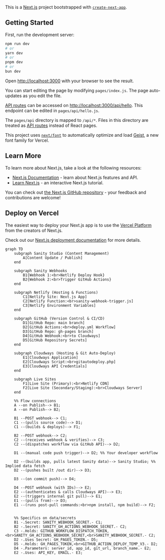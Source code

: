 This is a [Next.js](https://nextjs.org) project bootstrapped with [`create-next-app`](https://nextjs.org/docs/pages/api-reference/create-next-app).

## Getting Started

First, run the development server:

```bash
npm run dev
# or
yarn dev
# or
pnpm dev
# or
bun dev
```

Open [http://localhost:3000](http://localhost:3000) with your browser to see the result.

You can start editing the page by modifying `pages/index.js`. The page auto-updates as you edit the file.

[API routes](https://nextjs.org/docs/pages/building-your-application/routing/api-routes) can be accessed on [http://localhost:3000/api/hello](http://localhost:3000/api/hello). This endpoint can be edited in `pages/api/hello.js`.

The `pages/api` directory is mapped to `/api/*`. Files in this directory are treated as [API routes](https://nextjs.org/docs/pages/building-your-application/routing/api-routes) instead of React pages.

This project uses [`next/font`](https://nextjs.org/docs/pages/building-your-application/optimizing/fonts) to automatically optimize and load [Geist](https://vercel.com/font), a new font family for Vercel.

## Learn More

To learn more about Next.js, take a look at the following resources:

- [Next.js Documentation](https://nextjs.org/docs) - learn about Next.js features and API.
- [Learn Next.js](https://nextjs.org/learn-pages-router) - an interactive Next.js tutorial.

You can check out [the Next.js GitHub repository](https://github.com/vercel/next.js) - your feedback and contributions are welcome!

## Deploy on Vercel

The easiest way to deploy your Next.js app is to use the [Vercel Platform](https://vercel.com/new?utm_medium=default-template&filter=next.js&utm_source=create-next-app&utm_campaign=create-next-app-readme) from the creators of Next.js.

Check out our [Next.js deployment documentation](https://nextjs.org/docs/pages/building-your-application/deploying) for more details.

```mermaid
graph TD
    subgraph Sanity Studio (Content Management)
        A[Content Update / Publish]
    end

    subgraph Sanity Webhooks
        B1{Webhook 1:<br>Netlify Deploy Hook}
        B2{Webhook 2:<br>Trigger GitHub Actions}
    end

    subgraph Netlify (Hosting & Functions)
        C1[Netlify Site: Next.js App]
        C2[Netlify Function:<br>sanity-webhook-trigger.js]
        C3[Netlify Environment Variables]
    end

    subgraph GitHub (Version Control & CI/CD)
        D1[GitHub Repo: main branch]
        D2[GitHub Actions:<br>deploy.yml Workflow]
        D3[GitHub Repo: gh-pages branch]
        D4[GitHub Webhook:<br>to Cloudways]
        D5[GitHub Repository Secrets]
    end

    subgraph Cloudways (Hosting & Git Auto-Deploy)
        E1[Cloudways Application]
        E2[Cloudways Script:<br>gitautodeploy.php]
        E3[Cloudways API Credentials]
    end

    subgraph Live Sites
        F1[Live Site (Primary):<br>Netlify CDN]
        F2[Live Site (Secondary/Staging):<br>Cloudways Server]
    end

    %% Flow connections
    A --on Publish--> B1;
    A --on Publish--> B2;

    B1 --POST webhook--> C1;
    C1 --(pulls source code)--> D1;
    C1 --(builds & deploys)--> F1;

    B2 --POST webhook--> C2;
    C2 --(receives webhook & verifies)--> C3;
    C2 --(dispatches workflow via GitHub API)--> D2;

    D1 --(manual code push trigger)--> D2; %% Your developer workflow

    D2 --(builds app, pulls latest Sanity data)--> Sanity Studio; %% Implied data fetch
    D2 --(pushes built /out dir)--> D3;

    D3 --(on commit push)--> D4;

    D4 --POST webhook (with IDs)--> E2;
    E2 --(authenticates & calls Cloudways API)--> E3;
    E2 --(triggers internal git pull)--> E1;
    E1 --(pulls from)--> D3;
    E1 --(runs post-pull commands:<br>npm install, npm build)--> F2;


    %% Specifics on data/secrets
    B1 -.Secret: SANITY_WEBHOOK_SECRET.- C1;
    B2 -.Secret: SANITY_GH_ACTIONS_WEBHOOK_SECRET.- C2;
    C3 -.Holds: GITHUB_WORKFLOW_DISPATCH_TOKEN,<br>SANITY_GH_ACTIONS_WEBHOOK_SECRET,<br>SANITY_WEBHOOK_SECRET.- C2;
    D2 -.Uses Secret: GH_PAGES_TOKEN.- D5;
    D5 -.Holds: GH_PAGES_TOKEN,<br>GITHUB_ACTION_DEPLOY_TEMP_V3.- D2;
    D4 -.Parameters: server_id, app_id, git_url, branch_name.- E2;
    E2 -.Uses: API_KEY, EMAIL.- E3;